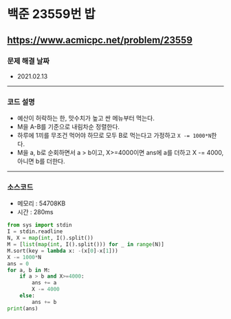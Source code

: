 # 백준 23559번 밥
https://www.acmicpc.net/problem/23559
---

### 문제 해결 날짜
- 2021.02.13
---

### 코드 설명
- 예산이 허락하는 한, 맛수치가 높고 싼 메뉴부터 먹는다.
- M을 A-B를 기준으로 내림차순 정렬한다.
- 하루에 1끼를 무조건 먹어야 하므로 모두 B로 먹는다고 가정하고 ```X -= 1000*N```한다.
- M을 a, b로 순회하면서 a > b이고, X>=4000이면 ans에 a를 더하고 X -= 4000, 아니면 b를 더한다.
---

### 소스코드
- 메모리 : 54708KB
- 시간 : 280ms
```Python
from sys import stdin
I = stdin.readline
N, X = map(int, I().split())
M = [list(map(int, I().split())) for _ in range(N)]
M.sort(key = lambda x: -(x[0]-x[1]))
X -= 1000*N
ans = 0
for a, b in M:
    if a > b and X>=4000:
        ans += a
        X -= 4000
    else:
        ans += b
print(ans)
```